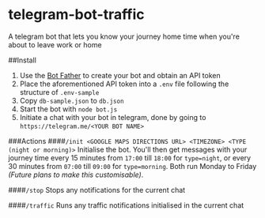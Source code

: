 # telegram-bot-traffic
A telegram bot that lets you know your journey home time when you're about to leave work or home

##Install
1. Use the [Bot Father](https://core.telegram.org/bots#6-botfather) to create your bot and obtain an API token
2. Place the aforementioned API token into a `.env` file following the structure of `.env-sample`
3. Copy `db-sample.json` to `db.json`
4. Start the bot with `node bot.js`
5. Initiate a chat with your bot in telegram, done by going to `https://telegram.me/<YOUR BOT NAME>`

###Actions
####`/init <GOOGLE MAPS DIRECTIONS URL> <TIMEZONE> <TYPE (night or morning)>`
Initialise the bot. You'll then get messages with your journey time every 15 minutes from `17:00` till `18:00` for `type=night`, or every 30 minutes from `07:00` till `09:00` for `type=morning`. Both run Monday to Friday *(Future plans to make this customisable)*.

####`/stop`
Stops any notifications for the current chat

####`/traffic`
Runs any traffic notifications initialised in the current chat
